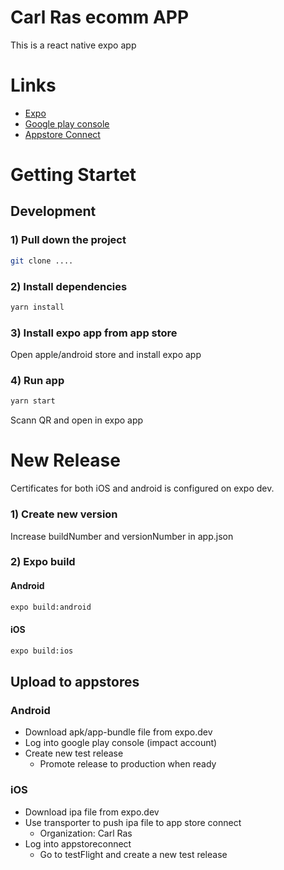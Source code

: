 # Carl Ras ecomm APP

This is a react native expo app

# Links

- [Expo](https://expo.dev)
- [Google play console](https://play.google.com/console)
- [Appstore Connect](https://appstoreconnect.apple.com/)

# Getting Startet

## Development

### 1) Pull down the project

```bash
git clone ....
```

### 2) Install dependencies

```bash
yarn install
```

### 3) Install expo app from app store

Open apple/android store and install expo app

### 4) Run app

```bash
yarn start
```

Scann QR and open in expo app

# New Release

Certificates for both iOS and android is configured on expo dev.

### 1) Create new version

Increase buildNumber and versionNumber in app.json

### 2) Expo build

#### Android

```bash
expo build:android
```

#### iOS

```bash
expo build:ios
```

## Upload to appstores

### Android

- Download apk/app-bundle file from expo.dev
- Log into google play console (impact account)
- Create new test release
  - Promote release to production when ready

### iOS

- Download ipa file from expo.dev
- Use transporter to push ipa file to app store connect
  - Organization: Carl Ras
- Log into appstoreconnect
  - Go to testFlight and create a new test release
